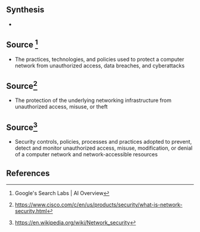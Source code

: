 ## Synthesis
- 
## Source [^1]
- The practices, technologies, and policies used to protect a computer network from unauthorized access, data breaches, and cyberattacks

## Source[^2]
- The protection of the underlying networking infrastructure from unauthorized access, misuse, or theft

## Source[^3]
- Security controls, policies, processes and practices adopted to prevent, detect and monitor unauthorized access, misuse, modification, or denial of a computer network and network-accessible resources
## References

[^1]: Google's Search Labs | AI Overview
[^2]: https://www.cisco.com/c/en/us/products/security/what-is-network-security.html
[^3]: https://en.wikipedia.org/wiki/Network_security